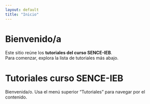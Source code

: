 ```yaml
---
layout: default
title: "Inicio"
---
```


# Bienvenido/a

Este sitio reúne los **tutoriales del curso SENCE-IEB**.  
Para comenzar, explora la lista de tutoriales más abajo.


# Tutoriales curso SENCE-IEB

Bienvenida/o. Usa el menú superior “Tutoriales” para navegar por el contenido.